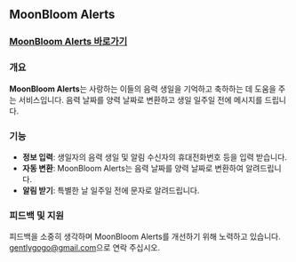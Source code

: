 ## MoonBloom Alerts

### [MoonBloom Alerts 바로가기](https://moonbloom.check-ki.com/)



### 개요

**MoonBloom Alerts**는 사랑하는 이들의 음력 생일을 기억하고 축하하는 데 도움을 주는 서비스입니다. 음력 날짜를 양력 날짜로 변환하고 생일 일주일 전에 메시지를 드립니다.


### 기능

- **정보 입력**: 생일자의 음력 생일 및 알림 수신자의 휴대전화번호 등을 입력 받습니다.
- **자동 변환**: MoonBloom Alerts는 음력 날짜를 양력 날짜로 변환하여 알려드립니다.
- **알림 받기**: 특별한 날 일주일 전에 문자로 알려드립니다.

### 피드백 및 지원

피드백을 소중히 생각하며 MoonBloom Alerts를 개선하기 위해 노력하고 있습니다. 
[gentlygogo@gmail.com](mailto:gentlygogo@gmail.com)으로 연락 주십시오.
